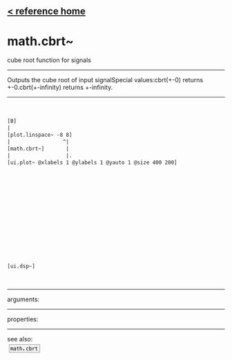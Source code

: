 [< reference home](ceammc_lib.html)
---

# math.cbrt~


cube root function for signals

---

Outputs the cube root of input signalSpecial values:cbrt(+-0) returns +-0.cbrt(+-infinity) returns +-infinity.<br>


---


```


[B]
|
[plot.linspace~ -8 8]
|                 ^|
[math.cbrt~]       |
|                  |.
[ui.plot~ @xlabels 1 @ylabels 1 @yauto 1 @size 400 200]














[ui.dsp~]

            
```

---
arguments:


---
properties:


---
see also:<br>
[![math.cbrt](img/object_math.cbrt.png)](math.cbrt.html)
